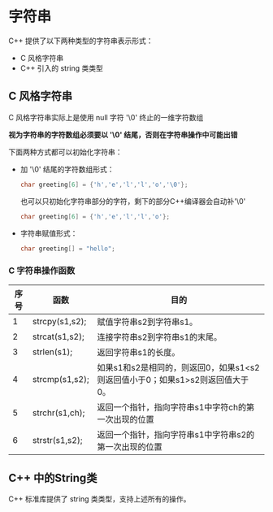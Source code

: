 # 字符串
C++ 提供了以下两种类型的字符串表示形式：

- C 风格字符串
- C++ 引入的 string 类类型

## C 风格字符串

C 风格字符串实际上是使用 null 字符 '\0' 终止的一维字符数组

**视为字符串的字符数组必须要以 '\0' 结尾，否则在字符串操作中可能出错**

下面两种方式都可以初始化字符串：

- 加 '\0' 结尾的字符数组形式：

	```c++
	char greeting[6] = {'h','e','l','l','o','\0'};
	```
	
	也可以只初始化字符串部分的字符，剩下的部分C++编译器会自动补'\0'
	
	```c++
	char greeting[6] = {'h','e','l','l','o'};
	```
	
- 字符串赋值形式：

  ```c++
  char greeting[] = "hello";
  ```

### C 字符串操作函数

| 序号 | 函数           | 目的                                                         |
| ---- | -------------- | ------------------------------------------------------------ |
| 1    | strcpy(s1,s2); | 赋值字符串s2到字符串s1。                                     |
| 2    | strcat(s1,s2); | 连接字符串s2到字符串s1的末尾。                               |
| 3    | strlen(s1);    | 返回字符串s1的长度。                                         |
| 4    | strcmp(s1,s2); | 如果s1和s2是相同的，则返回0，如果s1<s2则返回值小于0；如果s1>s2则返回值大于0。 |
| 5    | strchr(s1,ch); | 返回一个指针，指向字符串s1中字符ch的第一次出现的位置         |
| 6    | strstr(s1,s2); | 返回一个指针，指向字符串s1中字符串s2的第一次出现的位置       |

## C++ 中的String类

C++ 标准库提供了 string 类类型，支持上述所有的操作。

